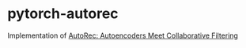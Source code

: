 # pytorch-autorec
Implementation of [AutoRec: Autoencoders Meet Collaborative Filtering](https://users.cecs.anu.edu.au/~akmenon/papers/autorec/autorec-paper.pdf)
